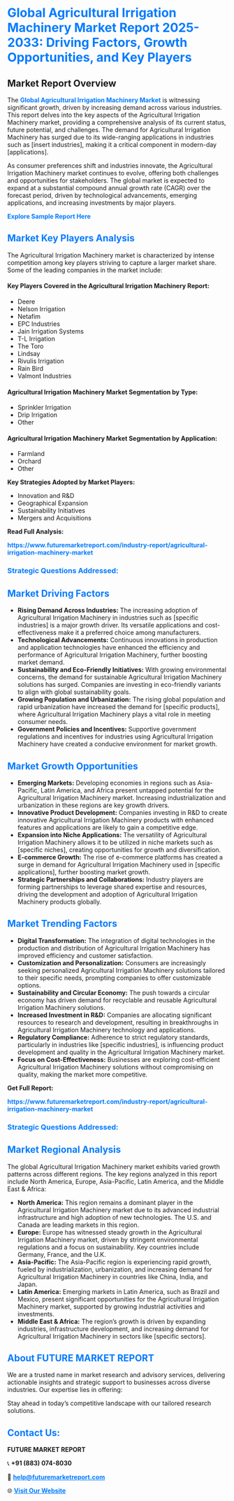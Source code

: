 <h1 style="color: #007BFF;">Global Agricultural Irrigation Machinery Market Report 2025-2033: Driving Factors, Growth Opportunities, and Key Players</h1>

<section id="overview">
<h2>Market Report Overview</h2>
<p>The <a href="https://www.futuremarketreport.com/industry-report/agricultural-irrigation-machinery-market" style="color: #007BFF; text-decoration: none;"><strong>Global Agricultural Irrigation Machinery Market</strong></a> is witnessing significant growth, driven by increasing demand across various industries. This report delves into the key aspects of the Agricultural Irrigation Machinery market, providing a comprehensive analysis of its current status, future potential, and challenges. The demand for Agricultural Irrigation Machinery has surged due to its wide-ranging applications in industries such as [insert industries], making it a critical component in modern-day [applications].</p>
<p>As consumer preferences shift and industries innovate, the Agricultural Irrigation Machinery market continues to evolve, offering both challenges and opportunities for stakeholders. The global market is expected to expand at a substantial compound annual growth rate (CAGR) over the forecast period, driven by technological advancements, emerging applications, and increasing investments by major players.</p>
</section>

<section id="overview">
<p><a href="https://www.futuremarketreport.com/request-sample/reportId=90830" style="color: #007BFF; text-decoration: none;"><strong>Explore Sample Report Here</strong></a></p>
</section>

<section id="key-players">
<h2 style="color: #007BFF;">Market Key Players Analysis</h2>
<p>The Agricultural Irrigation Machinery market is characterized by intense competition among key players striving to capture a larger market share. Some of the leading companies in the market include:</p>
<h4>Key Players Covered in the Agricultural Irrigation Machinery Report:</h4>
<ul><li>Deere</li><li>Nelson Irrigation</li><li>Netafim</li><li>EPC Industries</li><li>Jain Irrigation Systems</li><li>T-L Irrigation</li><li>The Toro</li><li>Lindsay</li><li>Rivulis Irrigation</li><li>Rain Bird</li><li>Valmont Industries</li></ul>
<h4>Agricultural Irrigation Machinery Market Segmentation by Type:</h4>
<ul><li>Sprinkler Irrigation</li><li>Drip Irrigation</li><li>Other</li></ul>

<h4>Agricultural Irrigation Machinery Market Segmentation by Application:</h4>
<ul><li>Farmland</li><li>Orchard</li><li>Other</li></ul>
<p><strong>Key Strategies Adopted by Market Players:</strong></p>
<ul>
<li>Innovation and R&D</li>
<li>Geographical Expansion</li>
<li>Sustainability Initiatives</li>
<li>Mergers and Acquisitions</li>
</ul>
</section>

<section>
<p><strong>Read Full Analysis: </strong></p><a href="https://www.futuremarketreport.com/industry-report/agricultural-irrigation-machinery-market" style="color: #007BFF; text-decoration: none;"><strong>https://www.futuremarketreport.com/industry-report/agricultural-irrigation-machinery-market</strong></a>
<h3 style="color: #007BFF;">Strategic Questions Addressed:</h3>
</section>

<section id="driving-factors">
<h2 style="color: #007BFF;">Market Driving Factors</h2>
<ul>
<li><strong>Rising Demand Across Industries:</strong> The increasing adoption of Agricultural Irrigation Machinery in industries such as [specific industries] is a major growth driver. Its versatile applications and cost-effectiveness make it a preferred choice among manufacturers.</li>
<li><strong>Technological Advancements:</strong> Continuous innovations in production and application technologies have enhanced the efficiency and performance of Agricultural Irrigation Machinery, further boosting market demand.</li>
<li><strong>Sustainability and Eco-Friendly Initiatives:</strong> With growing environmental concerns, the demand for sustainable Agricultural Irrigation Machinery solutions has surged. Companies are investing in eco-friendly variants to align with global sustainability goals.</li>
<li><strong>Growing Population and Urbanization:</strong> The rising global population and rapid urbanization have increased the demand for [specific products], where Agricultural Irrigation Machinery plays a vital role in meeting consumer needs.</li>
<li><strong>Government Policies and Incentives:</strong> Supportive government regulations and incentives for industries using Agricultural Irrigation Machinery have created a conducive environment for market growth.</li>
</ul>
</section>

<section id="growth-opportunities">
<h2 style="color: #007BFF;">Market Growth Opportunities</h2>
<ul>
<li><strong>Emerging Markets:</strong> Developing economies in regions such as Asia-Pacific, Latin America, and Africa present untapped potential for the Agricultural Irrigation Machinery market. Increasing industrialization and urbanization in these regions are key growth drivers.</li>
<li><strong>Innovative Product Development:</strong> Companies investing in R&D to create innovative Agricultural Irrigation Machinery products with enhanced features and applications are likely to gain a competitive edge.</li>
<li><strong>Expansion into Niche Applications:</strong> The versatility of Agricultural Irrigation Machinery allows it to be utilized in niche markets such as [specific niches], creating opportunities for growth and diversification.</li>
<li><strong>E-commerce Growth:</strong> The rise of e-commerce platforms has created a surge in demand for Agricultural Irrigation Machinery used in [specific applications], further boosting market growth.</li>
<li><strong>Strategic Partnerships and Collaborations:</strong> Industry players are forming partnerships to leverage shared expertise and resources, driving the development and adoption of Agricultural Irrigation Machinery products globally.</li>
</ul>
</section>

<section id="trending-factors">
<h2 style="color: #007BFF;">Market Trending Factors</h2>
<ul>
<li><strong>Digital Transformation:</strong> The integration of digital technologies in the production and distribution of Agricultural Irrigation Machinery has improved efficiency and customer satisfaction.</li>
<li><strong>Customization and Personalization:</strong> Consumers are increasingly seeking personalized Agricultural Irrigation Machinery solutions tailored to their specific needs, prompting companies to offer customizable options.</li>
<li><strong>Sustainability and Circular Economy:</strong> The push towards a circular economy has driven demand for recyclable and reusable Agricultural Irrigation Machinery solutions.</li>
<li><strong>Increased Investment in R&D:</strong> Companies are allocating significant resources to research and development, resulting in breakthroughs in Agricultural Irrigation Machinery technology and applications.</li>
<li><strong>Regulatory Compliance:</strong> Adherence to strict regulatory standards, particularly in industries like [specific industries], is influencing product development and quality in the Agricultural Irrigation Machinery market.</li>
<li><strong>Focus on Cost-Effectiveness:</strong> Businesses are exploring cost-efficient Agricultural Irrigation Machinery solutions without compromising on quality, making the market more competitive.</li>
</ul>
</section>

<section>
<p><strong>Get Full Report: </strong></p><a href="https://www.futuremarketreport.com/industry-report/agricultural-irrigation-machinery-market" style="color: #007BFF; text-decoration: none;"><strong>https://www.futuremarketreport.com/industry-report/agricultural-irrigation-machinery-market</strong></a>
<h3 style="color: #007BFF;">Strategic Questions Addressed:</h3>
</section>


<section id="regional-analysis">
<h2 style="color: #007BFF;">Market Regional Analysis</h2>
<p>The global Agricultural Irrigation Machinery market exhibits varied growth patterns across different regions. The key regions analyzed in this report include North America, Europe, Asia-Pacific, Latin America, and the Middle East & Africa:</p>
<ul>
<li><strong>North America:</strong> This region remains a dominant player in the Agricultural Irrigation Machinery market due to its advanced industrial infrastructure and high adoption of new technologies. The U.S. and Canada are leading markets in this region.</li>
<li><strong>Europe:</strong> Europe has witnessed steady growth in the Agricultural Irrigation Machinery market, driven by stringent environmental regulations and a focus on sustainability. Key countries include Germany, France, and the U.K.</li>
<li><strong>Asia-Pacific:</strong> The Asia-Pacific region is experiencing rapid growth, fueled by industrialization, urbanization, and increasing demand for Agricultural Irrigation Machinery in countries like China, India, and Japan.</li>
<li><strong>Latin America:</strong> Emerging markets in Latin America, such as Brazil and Mexico, present significant opportunities for the Agricultural Irrigation Machinery market, supported by growing industrial activities and investments.</li>
<li><strong>Middle East & Africa:</strong> The region’s growth is driven by expanding industries, infrastructure development, and increasing demand for Agricultural Irrigation Machinery in sectors like [specific sectors].</li>
</ul>
</section>

<footer>
<h2 style="color: #007BFF;">About FUTURE MARKET REPORT</h2>
<p>We are a trusted name in market research and advisory services, delivering actionable insights and strategic support to businesses across diverse industries. Our expertise lies in offering:</p>

<p>Stay ahead in today’s competitive landscape with our tailored research solutions.</p>

<h2 style="color: #007BFF;">Contact Us:</h2>
<p><strong>FUTURE MARKET REPORT</strong></p>
<p>📞 <strong>+91 (883) 074-8030</strong></p>
<p>📧 <strong><a href="mailto:help@futuremarketreport.com" style="color: #007BFF;">help@futuremarketreport.com</a></strong></p>
<p>🌐 <strong><a href="https://www.futuremarketreport.com/" style="color: #007BFF;">Visit Our Website</a></strong></p>
</footer>